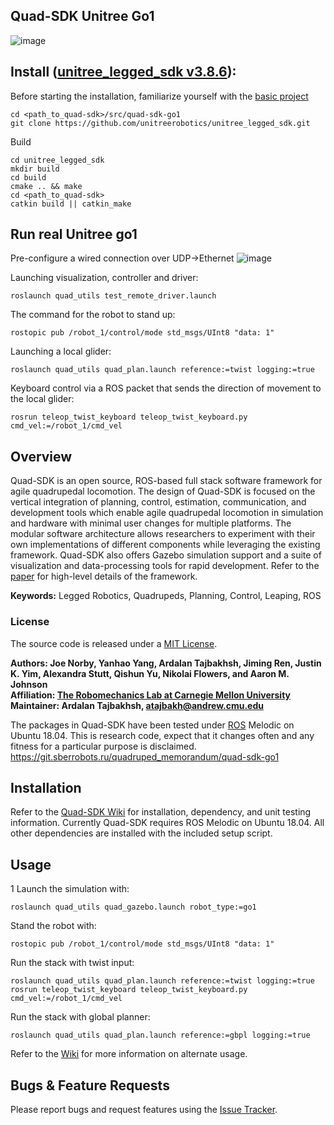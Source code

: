 ## Quad-SDK Unitree Go1
![image](https://github.com/mfclabber/quad-sdk_go1/assets/118126641/09f7f5fa-0c98-4aea-8e35-a7afb66cd213)

## Install ([unitree_legged_sdk v3.8.6](https://github.com/unitreerobotics/unitree_legged_sdk.git)):
Before starting the installation, familiarize yourself with the [basic project](https://github.com/robomechanics/quad-sdk/wiki)
```
cd <path_to_quad-sdk>/src/quad-sdk-go1
git clone https://github.com/unitreerobotics/unitree_legged_sdk.git
```
Build
```
cd unitree_legged_sdk
mkdir build 
cd build 
cmake .. && make
cd <path_to_quad-sdk>
catkin build || catkin_make
```

## Run real Unitree go1

Pre-configure a wired connection over UDP->Ethernet
![image](https://github.com/mfclabber/quad-sdk_go1/assets/118126641/7834b7db-a54b-4788-acf5-c27d6c5c633c)


Launching visualization, controller and driver:
```
roslaunch quad_utils test_remote_driver.launch
```

The command for the robot to stand up:
```
rostopic pub /robot_1/control/mode std_msgs/UInt8 "data: 1"
```

Launching a local glider:
```
roslaunch quad_utils quad_plan.launch reference:=twist logging:=true
```

Keyboard control via a ROS packet that sends the direction of movement to the local glider:
```
rosrun teleop_twist_keyboard teleop_twist_keyboard.py cmd_vel:=/robot_1/cmd_vel
```

## Overview

Quad-SDK is an open source, ROS-based full stack software framework for agile quadrupedal locomotion. The design of Quad-SDK is focused on the vertical integration of planning, control, estimation, communication, and development tools which enable agile quadrupedal locomotion in simulation and hardware with minimal user changes for multiple platforms. The modular software architecture allows researchers to experiment with their own implementations of different components while leveraging the existing framework. Quad-SDK also offers Gazebo simulation support and a suite of visualization and data-processing tools for rapid development. Refer to the [paper] for high-level details of the framework.

**Keywords:** Legged Robotics, Quadrupeds, Planning, Control, Leaping, ROS

### License

The source code is released under a [MIT License](LICENSE).

**Authors: Joe Norby, Yanhao Yang, Ardalan Tajbakhsh, Jiming Ren, Justin K. Yim, Alexandra Stutt, Qishun Yu, Nikolai Flowers, and Aaron M. Johnson<br />
Affiliation: [The Robomechanics Lab at Carnegie Mellon University](https://www.cmu.edu/me/robomechanicslab/)<br />
Maintainer: Ardalan Tajbakhsh, atajbakh@andrew.cmu.edu**

The packages in Quad-SDK have been tested under [ROS] Melodic on Ubuntu 18.04.
This is research code, expect that it changes often and any fitness for a particular purpose is disclaimed.
https://git.sberrobots.ru/quadruped_memorandum/quad-sdk-go1
## Installation

Refer to the [Quad-SDK Wiki](https://github.com/robomechanics/quad-sdk/wiki/1.-Getting-Started-with-Quad-SDK) for installation, dependency, and unit testing information. Currently Quad-SDK requires ROS Melodic on Ubuntu 18.04. All other dependencies are installed with the included setup script.

## Usage
1
Launch the simulation with:

```
roslaunch quad_utils quad_gazebo.launch robot_type:=go1
```

Stand the robot with:
```
rostopic pub /robot_1/control/mode std_msgs/UInt8 "data: 1"
```
Run the stack with twist input:
```
roslaunch quad_utils quad_plan.launch reference:=twist logging:=true
rosrun teleop_twist_keyboard teleop_twist_keyboard.py cmd_vel:=/robot_1/cmd_vel
```
Run the stack with global planner:
```
roslaunch quad_utils quad_plan.launch reference:=gbpl logging:=true
```
Refer to the [Wiki](https://github.com/robomechanics/quad-sdk/wiki/2.-Using-the-Software) for more information on alternate usage.

## Bugs & Feature Requests

Please report bugs and request features using the [Issue Tracker](https://github.com/robomechanics/quad-sdk/issues).


[paper]: https://www.andrew.cmu.edu/user/amj1/papers/Quad_SDK_ICRA_Abstract.pdf
[ROS]: http://www.ros.org
[rviz]: http://wiki.ros.org/rviz
[Eigen]: http://eigen.tuxfamily.org
